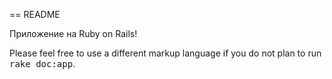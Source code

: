 == README

Приложение на Ruby on Rails!

Please feel free to use a different markup language if you do not plan to run
<tt>rake doc:app</tt>.
